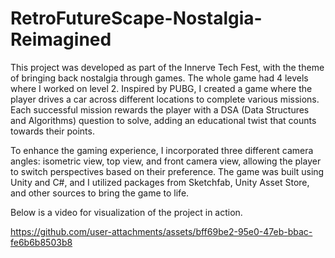# RetroFutureScape-Nostalgia-Reimagined
This project was developed as part of the Innerve Tech Fest, with the theme of bringing back nostalgia through games. The whole game had 4 levels where I worked on level 2. Inspired by PUBG, I created a game where the player drives a car across different locations to complete various missions. Each successful mission rewards the player with a DSA (Data Structures and Algorithms) question to solve, adding an educational twist that counts towards their points.

To enhance the gaming experience, I incorporated three different camera angles: isometric view, top view, and front camera view, allowing the player to switch perspectives based on their preference. The game was built using Unity and C#, and I utilized packages from Sketchfab, Unity Asset Store, and other sources to bring the game to life.

Below is a video for visualization of the project in action.



https://github.com/user-attachments/assets/bff69be2-95e0-47eb-bbac-fe6b6b8503b8


